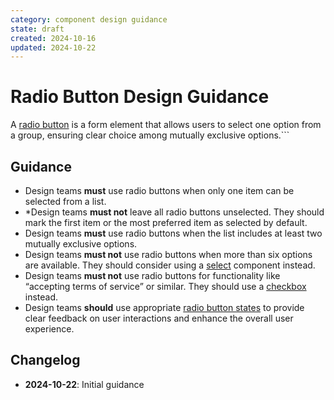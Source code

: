 ```yaml
---
category: component design guidance
state: draft
created: 2024-10-16
updated: 2024-10-22
---
```


# Radio Button Design Guidance

A [radio button](https://clarity.design/documentation/radio) is a form element that allows users to select one option from a group, ensuring clear choice among mutually exclusive options.```

## Guidance

- Design teams **must** use radio buttons when only one item can be selected from a list.
- *Design teams **must not** leave all radio buttons unselected. They should mark the first item or the most preferred item as selected by default.
- Design teams **must** use radio buttons when the list includes at least two mutually exclusive options.
- Design teams **must not** use radio buttons when more than six options are available. They should consider using a [select](https://clarity.design/documentation/select) component instead.
- Design teams **must not** use radio buttons for functionality like “accepting terms of service” or similar. They should use a [checkbox](https://clarity.design/documentation/checkbox) instead.  
- Design teams **should** use appropriate [radio button states](https://clarity.design/documentation/radio#states) to provide clear feedback on user interactions and enhance the overall user experience.

## Changelog

- **2024-10-22**: Initial guidance
